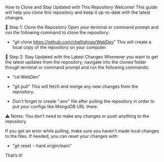 How to Clone and Stay Updated with This Repository
Welcome! This guide will help you clone this repository and keep it up-to-date with the latest changes.

🔹 Step 1: Clone the Repository
Open your terminal or command prompt and run the following command to clone the repository:

- "git clone https://github.com/challighrag/WebDev"
This will create a local copy of the repository on your computer.

🔹 Step 2: Stay Updated with the Latest Changes
Whenever you want to get the latest updates from the repository, navigate into the cloned folder though terminal or command prompt and run the following commands:

- "cd WebDev"
- "git pull"
This will fetch and merge any new changes from the repository.

- Don't forget to create ".env" file after pulling the repository in order to put your configs like MongoDB URL there.

⚠️ Notes:
You don’t need to make any changes or push anything to the repository.

If you get an error while pulling, make sure you haven’t made local changes to the files. If needed, you can reset your changes with:

- "git reset --hard origin/main"


That’s it!
